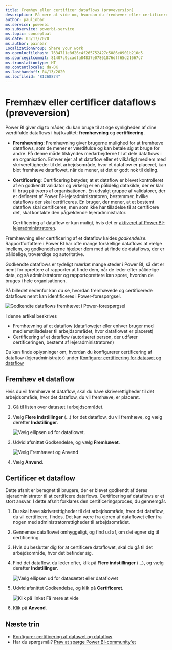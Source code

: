 ```yaml
---
title: Fremhæv eller certificer dataflows (prøveversion)
description: Få mere at vide om, hvordan du fremhæver eller certificerer dataflows
author: paulinbar
ms.service: powerbi
ms.subservice: powerbi-service
ms.topic: conceptual
ms.date: 03/17/2020
ms.author: painbar
LocalizationGroup: Share your work
ms.openlocfilehash: 7634711e8d26c4f265752427c5086e0901b210d5
ms.sourcegitcommit: 81407c9ccadfa84837e07861876dff65d21667c7
ms.translationtype: HT
ms.contentlocale: da-DK
ms.lasthandoff: 04/13/2020
ms.locfileid: "81268874"
---
```

# <a name="promote-or-certify-dataflows-preview"></a>Fremhæv eller certificer dataflows (prøveversion)

Power BI giver dig to måder, du kan bruge til at øge synligheden af dine værdifulde dataflows i høj kvalitet: **fremhævning** og **certificering**.

* **Fremhævning**: Fremhævning giver brugerne mulighed for at fremhæve dataflows, som de mener er værdifulde og kan betale sig at bruge for andre. På denne måde tilskyndes medarbejderne til at dele dataflows i en organisation. Enhver ejer af et dataflow eller et vilkårligt medlem med skriverettigheder til det arbejdsområde, hvor et dataflow er placeret, kan blot fremhæve dataflowet, når de mener, at det er godt nok til deling.

* **Certificering**: Certificering betyder, at et dataflow er blevet kontrolleret af en godkendt validator og virkelig er en pålidelig datakilde, der er klar til brug på tværs af organisationen. En udvalgt gruppe af validatorer, der er defineret af Power BI-lejeradministratoren, bestemmer, hvilke dataflows der skal certificeres. En bruger, der mener, at et bestemt dataflow skal certificeres, men som ikke har tilladelse til at certificere det, skal kontakte den pågældende lejeradministrator.

  Certificering af dataflow er kun muligt, hvis det er [aktiveret af Power BI-lejeradministratoren](../admin/service-admin-setup-certification.md).

Fremhævning eller certificering af et dataflow kaldes *godkendelse*. Rapportforfattere i Power BI har ofte mange forskellige dataflows at vælge imellem, og godkendelserne hjælper dem med at finde de dataflows, der er pålidelige, troværdige og autoritative.

Godkendte dataflows er tydeligt mærket mange steder i Power BI, så det er nemt for oprettere af rapporter at finde dem, når de leder efter pålidelige data, og så administratorer og rapportoprettere kan spore, hvordan de bruges i hele organisationen.

På billedet nedenfor kan du se, hvordan fremhævede og certificerede dataflows nemt kan identificeres i Power-forespørgsel.

![Godkendte dataflows fremhævet i Power-forespørgsel](media/service-dataflows-promote-certify/powerbi-dataflow-endorsement-power-query.png)

I denne artikel beskrives
* Fremhævning af et dataflow (dataflowejer eller enhver bruger med medlemstilladelser til arbejdsområdet, hvor dataflowet er placeret)
* Certificering af et dataflow (autoriseret person, der udfører certificeringen, bestemt af lejeradministratoren)

Du kan finde oplysninger om, hvordan du konfigurerer certificering af dataflow (lejeradministrator) under [Konfigurer certificering for datasæt og dataflow](../admin/service-admin-setup-certification.md)


## <a name="promote-a-dataflow"></a>Fremhæv et dataflow

Hvis du vil fremhæve et dataflow, skal du have skriverettigheder til det arbejdsområde, hvor det dataflow, du vil fremhæve, er placeret.

1. Gå til listen over datasæt i arbejdsområdet.
 
1. Vælg **Flere indstillinger** (...) for det dataflow, du vil fremhæve, og vælg derefter **Indstillinger**.

    ![Vælg ellipsen ud for dataflowet.](media/service-dataflows-promote-certify/power-bi-dataflow-settings.png)

1. Udvid afsnittet Godkendelse, og vælg **Fremhævet**.

    ![Vælg Fremhævet og Anvend](media/service-dataflows-promote-certify/power-bi-dataflow-promoted-endorsement.png)

1. Vælg **Anvend**.

## <a name="certify-a-dataflow"></a>Certificer et dataflow

Dette afsnit er beregnet til brugere, der er blevet godkendt af deres lejeradministrator til at certificere dataflows. Certificering af dataflows er et stort ansvar. I dette afsnit forklares den certificeringsproces, du gennemgår.

1. Du skal have skriverettigheder til det arbejdsområde, hvor det dataflow, du vil certificere, findes. Det kan være fra ejeren af dataflowet eller fra nogen med administratorrettigheder til arbejdsområdet. 

1. Gennemse dataflowet omhyggeligt, og find ud af, om det egner sig til certificering.

1. Hvis du beslutter dig for at certificere dataflowet, skal du gå til det arbejdsområde, hvor det befinder sig.
 
1. Find det dataflow, du leder efter, klik på **Flere indstillinger** (...), og vælg derefter **Indstillinger**.

    ![Vælg ellipsen ud for datasættet eller dataflowet](media/service-dataflows-promote-certify/power-bi-dataflow-settings.png)

1. Udvid afsnittet Godkendelse, og klik på **Certificeret**. 

    ![Klik på linket Få mere at vide](media/service-dataflows-promote-certify/service-certify-datasets-dataflows.png)

2. Klik på **Anvend**.

## <a name="next-steps"></a>Næste trin

* [Konfigurer certificering af datasæt og dataflow](../admin/service-admin-setup-certification.md)
* Har du spørgsmål? [Prøv at spørge Power BI-community'et](https://community.powerbi.com/)